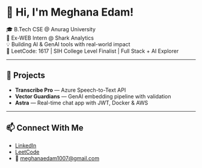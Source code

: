  # 👋 Hi, I'm Meghana Edam!  
     
🎓 B.Tech CSE @ Anurag University            
🧠 Ex-WEB Intern @ Shark Analytics       
💡 Building AI & GenAI tools with real-world impact                  
🎯 LeetCode: 1617 | SIH College Level Finalist | Full Stack + AI Explorer              
      
---  
 
## 🚀 Projects 
- **Transcribe Pro** — Azure Speech-to-Text API  
- **Vector Guardians** — GenAI embedding pipeline with validation  
- **Astra** — Real-time chat app with JWT, Docker & AWS 

---

## 📫 Connect With Me
- [LinkedIn](https://linkedin.com/in/meghana-edam-849b11300)  
- [LeetCode](https://leetcode.com/Meghsedam/)  
- 📧 meghanaedam1007@gmail.com
